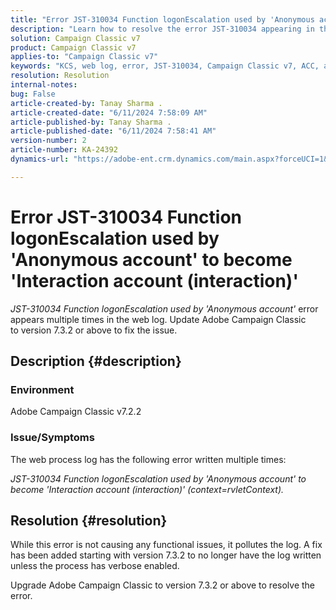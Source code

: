 ```yaml
---
title: "Error JST-310034 Function logonEscalation used by 'Anonymous account' to become 'Interaction account (interaction)'"
description: "Learn how to resolve the error JST-310034 appearing in the web log in Adobe Campaign Classic."
solution: Campaign Classic v7
product: Campaign Classic v7
applies-to: "Campaign Classic v7"
keywords: "KCS, web log, error, JST-310034, Campaign Classic v7, ACC, account, logonEscalation"
resolution: Resolution
internal-notes: 
bug: False
article-created-by: Tanay Sharma .
article-created-date: "6/11/2024 7:58:09 AM"
article-published-by: Tanay Sharma .
article-published-date: "6/11/2024 7:58:41 AM"
version-number: 2
article-number: KA-24392
dynamics-url: "https://adobe-ent.crm.dynamics.com/main.aspx?forceUCI=1&pagetype=entityrecord&etn=knowledgearticle&id=a9940253-c827-ef11-840b-6045bd0065b6"

---
```

# Error JST-310034 Function logonEscalation used by 'Anonymous account' to become 'Interaction account (interaction)'


*JST-310034 Function logonEscalation used by 'Anonymous account'* error appears multiple times in the web log. Update Adobe Campaign Classic to version 7.3.2 or above to fix the issue.

## Description {#description}


### Environment

Adobe Campaign Classic v7.2.2



### Issue/Symptoms

The web process log has the following error written multiple times:

*JST-310034 Function logonEscalation used by 'Anonymous account' to become 'Interaction account (interaction)' (context=rvletContext).*


## Resolution {#resolution}


While this error is not causing any functional issues, it pollutes the log. A fix has been added starting with version 7.3.2 to no longer have the log written unless the process has verbose enabled.

Upgrade Adobe Campaign Classic to version 7.3.2 or above to resolve the error.


